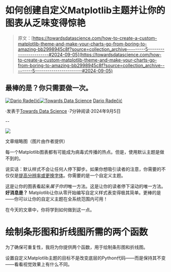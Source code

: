 # 如何创建自定义Matplotlib主题并让你的图表从乏味变得惊艳

> 原文：[https://towardsdatascience.com/how-to-create-a-custom-matplotlib-theme-and-make-your-charts-go-from-boring-to-amazing-bb2998945c8f?source=collection_archive---------5-----------------------#2024-09-05](https://towardsdatascience.com/how-to-create-a-custom-matplotlib-theme-and-make-your-charts-go-from-boring-to-amazing-bb2998945c8f?source=collection_archive---------5-----------------------#2024-09-05)

## 最棒的是？你只需要做一次。

[](https://medium.com/@radecicdario?source=post_page---byline--bb2998945c8f--------------------------------)[![Dario Radečić](../Images/41882a3b30bab9da43d66a59f1df366b.png)](https://medium.com/@radecicdario?source=post_page---byline--bb2998945c8f--------------------------------)[](https://towardsdatascience.com/?source=post_page---byline--bb2998945c8f--------------------------------)[![Towards Data Science](../Images/a6ff2676ffcc0c7aad8aaf1d79379785.png)](https://towardsdatascience.com/?source=post_page---byline--bb2998945c8f--------------------------------) [Dario Radečić](https://medium.com/@radecicdario?source=post_page---byline--bb2998945c8f--------------------------------)

·发表于[Towards Data Science](https://towardsdatascience.com/?source=post_page---byline--bb2998945c8f--------------------------------) ·7分钟阅读·2024年9月5日

--

![](../Images/189b5bc63ea677fbb43512f925aa0a0f.png)

文章缩略图（图片由作者提供）

每一个Matplotlib图表都有可能成为病毒式传播的热点。但是，使用默认主题是做不到的。

说实话：默认样式不会让任何人停下脚步。如果你想吸引读者的注意，你需要的不仅仅是[提高分辨率或更换字体](https://darioradecic.substack.com/p/you-need-to-fix-these-3-things-right)。你需要的是一个自定义主题。

这是让你的图表看起来*属于你的*唯一方法。这是让你的读者停下滚动的唯一方法。**好消息是？** Matplotlib让你从零开始编写自定义样式表变得极其简单。更棒的是——你可以让你的自定义主题在全系统范围内可用！

在今天的文章中，你将学到如何做到这一点。

# 绘制条形图和折线图所需的两个函数

为了确保可重复性，我将为你提供两个函数，用于绘制条形图和折线图。

设置自定义Matplotlib主题的目标不是改变底层的Python代码——而是保持其不变——看看视觉效果上有什么不同。

